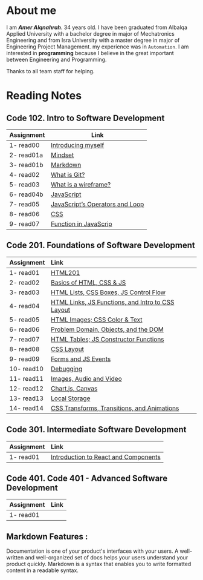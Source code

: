 # About me

I am **_Amer Alqnahrah_**. 34 years old.
I have been graduated from Albalqa Applied University with a bachelor degree in major of Mechatronics Engineering and from Isra University with a master degree in major of Engineering Project Management. my experience was in `Automation`.
I am interested in __programming__ because I believe in the great important between Engineering and Programming.

Thanks to all team staff for helping. 

# Reading Notes

## Code 102.  Intro to Software Development

Assignment  | Link                                                                                 
------------| ------------------------------------------------------------------------------------ 
 1- read00   | [Introducing myself](https://amer-1987.github.io/Introducing-my-self/)               
 2- read01a  | [Mindset](https://amer-1987.github.io/reading-notes-/code102/read01a)                        
 3- read01b  | [Markdown ](https://amer-1987.github.io/reading-notes-/code102/read01b)                     
4- read02   | [What is Git?](https://amer-1987.github.io/reading-notes-/code102/read02)                    
5- read03   | [What is a wireframe?](https://amer-1987.github.io/reading-notes-/code102/read03)            
6- read04b  | [JavaScript](https://amer-1987.github.io/reading-notes-/code102/read04b)                     
7- read05   | [JavaScript’s Operators and Loop](https://amer-1987.github.io/reading-notes-/code102/read05) 
8- read06   | [CSS](https://amer-1987.github.io/reading-notes-/code102/read06)                             
9- read07   | [Function in JavaScrip](https://amer-1987.github.io/reading-notes-/code102/read07)           


## Code 201. Foundations of Software Development
Assignment  | Link                                                                                 | 
------------|:------------------------------------------------------------------------------------ |
1- read01   | [HTML201](https://amer-1987.github.io/reading-notes-/code201/read01)         |
2- read02   | [ Basics of HTML, CSS & JS](https://amer-1987.github.io/reading-notes-/code201/read02)|
3- read03   | [HTML Lists, CSS Boxes, JS Control Flow](https://amer-1987.github.io/reading-notes-/code201/read03) |
4- read04   | [HTML Links, JS Functions, and Intro to CSS Layout](https://amer-1987.github.io/reading-notes-/code201/read04) |
5- read05   | [HTML Images; CSS Color & Text](https://amer-1987.github.io/reading-notes-/code201/read05)  |
6- read06   | [Problem Domain, Objects, and the DOM](https://amer-1987.github.io/reading-notes-/code201/read06) |
7- read07   | [HTML Tables; JS Constructor Functions](https://amer-1987.github.io/reading-notes-/code201/read07)|
8- read08   | [CSS Layout](https://amer-1987.github.io/reading-notes-/code201/read08)   |
9- read09   | [Forms and JS Events ](https://amer-1987.github.io/reading-notes-/code201/read09)  |
10- read10  | [Debugging](https://amer-1987.github.io/reading-notes-/code201/read10)  |
11- read11  | [Images, Audio and Video ](https://amer-1987.github.io/reading-notes-/code201/read11)  |
12- read12  | [Chart.js, Canvas](https://amer-1987.github.io/reading-notes-/code201/read12)  |
13- read13  | [Local Storage](https://amer-1987.github.io/reading-notes-/code201/read13)  |
14- read14  | [CSS Transforms, Transitions, and Animations](https://amer-1987.github.io/reading-notes-/code201/read14a)  |  


## Code 301. Intermediate Software Development
Assignment  | Link                                                                                 
------------|:------------------------------------------------------------------------------------ 
1- read01   | [ Introduction to React and Components](https://github.com/Amer-1987/reading-notes-/blob/main/code301/read01.md)         



## Code 401. Code 401 - Advanced Software Development
Assignment  | Link                                                                                 
------------|:------------------------------------------------------------------------------------ 
1- read01   | []()         


## Markdown Features :
Documentation is one of your product's interfaces with your users. A well-written and well-organized set of docs helps your users understand your product quickly.
Markdown is a syntax that enables you to write formatted content in a readable syntax.


  
